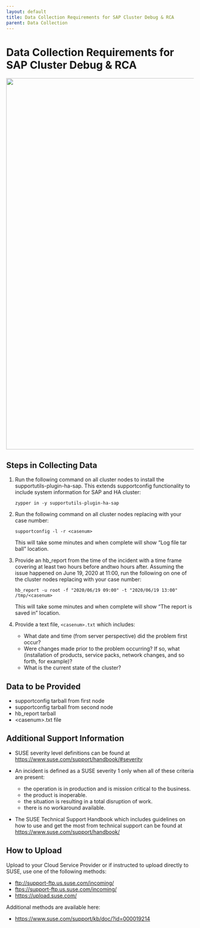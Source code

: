 ```yaml
---
layout: default
title: Data Collection Requirements for SAP Cluster Debug & RCA
parent: Data Collection
---
```


# Data Collection Requirements for SAP Cluster Debug & RCA

<img width="997" src="https://raw.githubusercontent.com/rfparedes/suse-premium-docs/main/assets/images/lines.png">

## Steps in Collecting Data

1. Run the following command on all cluster nodes to install the supportutils-plugin-ha-sap. This extends supportconfig functionality to include system information for SAP and HA cluster:

   `zypper in -y supportutils-plugin-ha-sap`

2. Run the following command on all cluster nodes replacing <casenum> with your case number:

   `supportconfig -l -r <casenum>`

   This will take some minutes and when complete will show “Log file tar ball” location.  

3. Provide an hb_report from the time of the incident with a time frame covering at least two hours before andtwo hours after. Assuming the issue happened on June 19, 2020 at 11:00, run the following on one of the cluster nodes replacing <casenum> with your case number:

   `hb_report -u root -f "2020/06/19 09:00" -t "2020/06/19 13:00" /tmp/<casenum>`

   This will take some minutes and when complete will show “The report is saved in” location.

4. Provide a text file, `<casenum>.txt` which includes:

   - What date and time (from server perspective) did the problem first occur?
   - Were changes made prior to the problem occurring? If so, what (installation of products, service packs, network changes, and so forth, for example)?
   - What is the current state of the cluster?

## Data to be Provided

- supportconfig tarball from first node
- supportconfig tarball from second node
- hb_report tarball
- &lt;casenum&gt;.txt file

## Additional Support Information

- SUSE severity level definitions can be found at <https://www.suse.com/support/handbook/#severity>
- An incident is defined as a SUSE severity 1 only when all of these criteria are present:
  - the operation is in production and is mission critical to the business.
  - the product is inoperable.
  - the situation is resulting in a total disruption of work.
  - there is no workaround available.

- The SUSE Technical Support Handbook which includes guidelines on how to use and get the most from technical support can be found at <https://www.suse.com/support/handbook/>

## How to Upload

Upload to your Cloud Service Provider or if instructed to upload directly to SUSE, use one of the following methods:

- <ftp://support-ftp.us.suse.com/incoming/>
- <ftps://support-ftp.us.suse.com/incoming/>
- <https://upload.suse.com/>
  
Additional methods are available here:

- <https://www.suse.com/support/kb/doc/?id=000019214>
